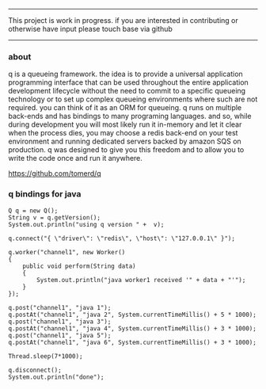 ***************************************************************************************

This project is work in progress. if you are interested in contributing or otherwise have input
please touch base via github

***************************************************************************************

### about

q is a queueing framework. the idea is to provide a universal application programming interface that can be used throughout the entire
application development lifecycle without the need to commit to a specific queueing technology or to set up complex queueing environments
where such are not required. you can think of it as an ORM for queueing. q runs on multiple back-ends and has bindings to many
programing languages. and so, while during development you will most likely run it in-memory and let it clear when the process dies,
you may choose a redis back-end on your test environment and running dedicated servers backed by amazon SQS on production. q was designed to
give you this freedom and to allow you to write the code once and run it anywhere.

https://github.com/tomerd/q

### q bindings for java

	Q q = new Q();
    String v = q.getVersion();
    System.out.println("using q version " +  v);

    q.connect("{ \"driver\": \"redis\", \"host\": \"127.0.0.1\" }");

    q.worker("channel1", new Worker()
    {
        public void perform(String data)
        {
            System.out.println("java worker1 received '" + data + "'");
        }
    });

    q.post("channel1", "java 1");
    q.postAt("channel1", "java 2", System.currentTimeMillis() + 5 * 1000);
    q.post("channel1", "java 3");
    q.postAt("channel1", "java 4", System.currentTimeMillis() + 3 * 1000);
    q.post("channel1", "java 5");
    q.postAt("channel1", "java 6", System.currentTimeMillis() + 3 * 1000);

    Thread.sleep(7*1000);

    q.disconnect();
    System.out.println("done");
